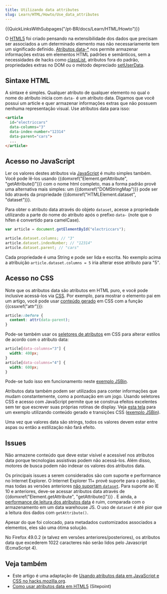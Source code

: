 ```yaml
---
title: Utilizando data attributes
slug: Learn/HTML/Howto/Use_data_attributes
---
```


{{QuickLinksWithSubpages("/pt-BR/docs/Learn/HTML/Howto")}}

O [HTML5](/pt-BR/docs/Glossary/HTML5) foi criado pensando na extensibilidade dos dados que precisam ser associados a um determinado elemento mas não necessariamente tem um significado definido. [Atributos data-\*](/pt-BR/docs/Web/HTML/Global_attributes#dataset) nos permite armazenar informações extras em elementos HTML padrões e semânticos, sem a necessidades de hacks como [classList](/pt-BR/docs/Web/API/Element/classList), atributos fora do padrão, propriedades extras no DOM ou o método depreciado [setUserData](/pt-BR/docs/Web/API/Node.setUserData).

## Sintaxe HTML

A sintaxe é simples. Qualquer atributo de qualquer elemento no qual o nome do atributo inicia com `data-` é um atributo data. Digamos que você possui um article e quer armazenar informações extras que não possuem nenhuma representação visual. Use atributos data para isso:

```html
<article
  id="electriccars"
  data-columns="3"
  data-index-number="12314"
  data-parent="cars">
  ...
</article>
```

## Acesso no JavaScript

Ler os valores destes atributos via [JavaScript](/pt-BR/docs/Web/JavaScript) é muito simples também. Você pode lê-los usando {{domxref("Element.getAttribute", "getAttribute()")}} com o nome html completo, mas a forma padrão provê uma alternativa mais simples: um {{domxref("DOMStringMap")}} pode ser lido através da propriedade {{domxref("HTMLElement.dataset", "dataset")}}.

Para obter o atributo data através do objeto `dataset`, acesse a propriedade utilizando a parte do nome do atributo após o prefixo `data-` (note que o hífen é convertido para camelCase).

```js
var article = document.getElementById("electriccars");

article.dataset.columns; // "3"
article.dataset.indexNumber; // "12314"
article.dataset.parent; // "cars"
```

Cada propriedade é uma String e pode ser lida e escrita. No exemplo acima a atribuição `article.dataset.columns = 5` iria alterar esse atributo para "5".

## Acesso no CSS

Note que os atributos data são atributos em HTML puro, e você pode inclusive acessá-los via [CSS](/pt-BR/docs/Web/CSS). Por exemplo, para mostrar o elemento pai em um artigo, você pode usar [conteúdo gerado](/pt-BR/docs/Web/CSS/content) em CSS com a função {{cssxref("attr")}}:

```css
article::before {
  content: attr(data-parent);
}
```

Pode-se também usar os [seletores de atributos](/pt-BR/docs/Web/CSS/Attribute_selectors) em CSS para alterar estilos de acordo com o atributo data:

```css
article[data-columns="3"] {
  width: 400px;
}
article[data-columns="4"] {
  width: 600px;
}
```

Pode-se tudo isso em funcionamento neste [exemplo JSBin](https://jsbin.com/ujiday/2/edit).

Atributos data também podem ser utilizados para conter informações que mudam constantemente, como a pontuação em um jogo. Usando seletores CSS e acesso com JavaScript permite que se construa efeitos excelentes sem ter que escrever suas próprias rotinas de display. Veja [esta tela](https://www.youtube.com/watch?v=On_WyUB1gOk) para um exemplo utilizando conteúdo gerado e transições CSS ([exemplo JSBin](https://jsbin.com/atawaz/3/edit)).

Uma vez que valores data são strings, todos os valores devem estar entre aspas ou então a estilização não fará efeito.

## Issues

Não armazene conteúdo que deve estar visível e acessível nos atributos data porque tecnologias assistivas podem não acessá-los. Além disso, motores de busca podem não indexar os valores dos atributos data.

Os principais issues a serem considerados são com suporte e performance no Internet Explorer. O Internet Explorer 11+ provê suporte para o padrão, mas todas as versões anteriores [não suportam `dataset`](http://caniuse.com/#feat=dataset). Para suporte ao IE 10 e anteriores, deve-se acessar atributos data através de {{domxref("Element.getAttribute", "getAttribute()")}} . E ainda, a [performance de leitura dos atributos data](http://jsperf.com/data-dataset) é ruim, comparada com o armazenamento em um data warehouse JS. O uso de `dataset` é até pior que a leitura dos dados com `getAttribute()`.

Apesar do que foi colocado, para metadados customizados associados a elementos, eles são uma ótima solução.

No Firefox 49.0.2 (e talvez em versões anteriores/posteriores), os atributos data que excederem 1022 caracteres não serão lidos pelo Javascript (EcmaScript 4).

## Veja também

- Este artigo é uma adaptação de [Usando atributos data em JavaScript e CSS no hacks.mozilla.org](https://hacks.mozilla.org/2012/10/using-data-attributes-in-javascript-and-css/).
- [Como usar atributos data em HTML5](https://www.sitepoint.com/use-html5-data-attributes/) (Sitepoint)

